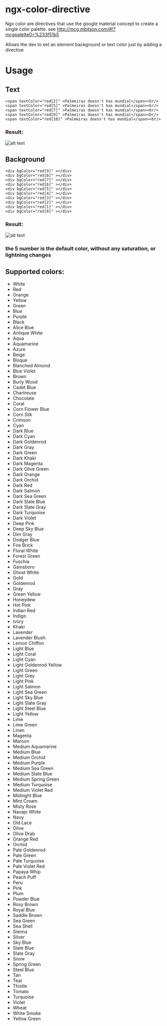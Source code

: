 # ngx-color-directive


Ngx color are directives that use the google material concept to create a single color palette.
see http://mcg.mbitson.com/#!?mcgpalette0=%233f51b5

Allows the dev to set an element background or text color just by adding a directive

# Usage

## Text

`<span textColor="red[2]" >Palmeiras doesn't has mundial</span><br/>`\
`<span textColor="red[5]" >Palmeiras doesn't has mundial</span><br/>`\
`<span textColor="red[7]" >Palmeiras doesn't has mundial</span><br/>`\
`<span textColor="red[9]" >Palmeiras doesn't has mundial</span><br/>`\
`<span textColor="red[10]" >Palmeiras doesn't has mundial</span><br/>`

### Result:
![alt text](https://i.imgur.com/rDyQQ5x.png)


## Background

`<div bgColor="red[9]" ></div>`\
`<div bgColor="red[8]" ></div>`\
`<div bgColor="red[7]" ></div>`\
`<div bgColor="red[6]" ></div>`\
`<div bgColor="red[5]" ></div>`\
`<div bgColor="red[4]" ></div>`\
`<div bgColor="red[3]" ></div>`\
`<div bgColor="red[2]" ></div>`\
`<div bgColor="red[1]" ></div>`\
`<div bgColor="red[0]" ></div>`

### Result:
![alt text](https://i.imgur.com/b6NmUZZ.png)


### the 5 number is the default color, without any saturation, or lightning changes





## Supported colors: 
- White
- Red
- Orange
- Yellow
- Green
- Blue
- Purple
- Black
- Alice Blue
- Antique White
- Aqua
- Aquamarine
- Azure
- Beige
- Bisque
- Blanched Almond
- Blue Violet
- Brown
- Burly Wood
- Cadet Blue
- Chartreuse
- Chocolate
- Coral
- Corn Flower Blue
- Corn Silk
- Crimson
- Cyan
- Dark Blue
- Dark Cyan
- Dark Goldenrod
- Dark Gray
- Dark Green
- Dark Khaki
- Dark Magenta
- Dark Olive Green
- Dark Orange
- Dark Orchid
- Dark Red
- Dark Salmon
- Dark Sea Green
- Dark Slate Blue
- Dark Slate Gray
- Dark Turquoise
- Dark Violet
- Deep Pink
- Deep Sky Blue
- Dim Gray
- Dodger Blue
- Fire Brick
- Floral White
- Forest Green
- Fuschia
- Gainsboro
- Ghost White
- Gold
- Goldenrod
- Gray
- Green Yellow
- Honeydew
- Hot Pink
- Indian Red
- Indigo
- Ivory
- Khaki
- Lavender
- Lavender Blush
- Lemon Chiffon
- Light Blue
- Light Coral
- Light Cyan
- Light Goldenrod Yellow
- Light Green
- Light Grey
- Light Pink
- Light Salmon
- Light Sea Green
- Light Sky Blue
- Light Slate Gray
- Light Steel Blue
- Light Yellow
- Lime
- Lime Green
- Linen
- Magenta
- Maroon
- Medium Aquamarine
- Medium Blue
- Medium Orchid
- Medium Purple
- Medium Sea Green
- Medium Slate Blue
- Medium Spring Green
- Medium Turquoise
- Medium Violet Red
- Midnight Blue
- Mint Cream
- Misty Rose
- Navajo White
- Navy
- Old Lace
- Olive
- Olive Drab
- Orange Red
- Orchid
- Pale Goldenrod
- Pale Green
- Pale Turquoise
- Pale Violet Red
- Papaya Whip
- Peach Puff
- Peru
- Pink
- Plum
- Powder Blue
- Rosy Brown
- Royal Blue
- Saddle Brown
- Sea Green
- Sea Shell
- Sienna
- Silver
- Sky Blue
- Slate Blue
- Slate Gray
- Snow
- Spring Green
- Steel Blue
- Tan
- Teal
- Thistle
- Tomato
- Turquoise
- Violet
- Wheat
- White Smoke
- Yellow Green
